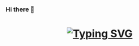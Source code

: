 ### Hi there 👋
<h1 align="center">
  <a href="https://git.io/typing-svg"><img src="https://readme-typing-svg.demolab.com?  font=Fira+Code&size=30&pause=1000&color=F73D61&center=true&vCenter=true&width=435&lines=Nice+to+see+you+👋;I'm+Maureen😊" alt="Typing SVG" />
  </a>
</h1>
<!--
**Njihia413/Njihia413** is a ✨ _special_ ✨ repository because its `README.md` (this file) appears on your GitHub profile.

Here are some ideas to get you started:

- 🔭 I’m currently working on ...
- 🌱 I’m currently learning ...
- 👯 I’m looking to collaborate on ...
- 🤔 I’m looking for help with ...
- 💬 Ask me about ...
- 📫 How to reach me: ...
- 😄 Pronouns: ...
- ⚡ Fun fact: ...
-->

